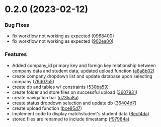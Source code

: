 # 0.2.0 (2023-02-12)


### Bug Fixes

* fix workflow not working as expected ([0968400](https://github.com/DevOps-Team4-2022/DevOps_Oct2022_Team4_Assignment/commit/09684000eb6c55dea1d38abafda8d73977cbcfaf))
* fix workflow not working as expected ([902ea00](https://github.com/DevOps-Team4-2022/DevOps_Oct2022_Team4_Assignment/commit/902ea0045c7612eff2c281ad12093742c4fe757e))


### Features

* Added company_id primary key and foreign key relationship between company data and student data, updated upload function ([a6a8b02](https://github.com/DevOps-Team4-2022/DevOps_Oct2022_Team4_Assignment/commit/a6a8b02a8b29ce0b4ca98b1eaf9bb14ccca29368))
* create company dropdown list and update database upon selecting company ([76d07b5](https://github.com/DevOps-Team4-2022/DevOps_Oct2022_Team4_Assignment/commit/76d07b57a19e2c873d2009d74bbbb7847b48986d))
* create db and tables w/ constraints ([530ba59](https://github.com/DevOps-Team4-2022/DevOps_Oct2022_Team4_Assignment/commit/530ba59d4e4754915cfa101e67e86b4d03486a1e))
* create folder and store files on successful upload ([3607931](https://github.com/DevOps-Team4-2022/DevOps_Oct2022_Team4_Assignment/commit/36079311ed5676d82160a52fd07b40c08e504266))
* create navigation bar ([d735a8a](https://github.com/DevOps-Team4-2022/DevOps_Oct2022_Team4_Assignment/commit/d735a8af82dcb54d190d1dfd6c5a81d95c835090))
* create status dropdown selection and update db ([36404d7](https://github.com/DevOps-Team4-2022/DevOps_Oct2022_Team4_Assignment/commit/36404d771ada9d21b1286d0464ecd86c4ba505fe))
* create upload function ([bce85d7](https://github.com/DevOps-Team4-2022/DevOps_Oct2022_Team4_Assignment/commit/bce85d74061b584e39bebac4f69e372110ac77b1))
* Implement code to display matchstudent's student data ([8ecf4da](https://github.com/DevOps-Team4-2022/DevOps_Oct2022_Team4_Assignment/commit/8ecf4da3070e6bff07763c676b52cc98e020b67d))
* stored files are renamed to include timestamp ([f97984a](https://github.com/DevOps-Team4-2022/DevOps_Oct2022_Team4_Assignment/commit/f97984a525a1ee96acc55c5ccb75dd7cc96af6c8))



